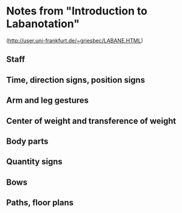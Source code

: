 # Notes from "Introduction to Labanotation" 
(http://user.uni-frankfurt.de/~griesbec/LABANE.HTML)


## Staff

## Time, direction signs, position signs

## Arm and leg gestures

## Center of weight and transference of weight

## Body parts

## Quantity signs

## Bows

## Paths, floor plans
